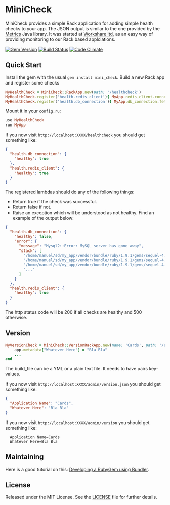 # MiniCheck

MiniCheck provides a simple Rack application for adding simple health checks to your app.
The JSON output is similar to the one provided by the [Metrics](http://metrics.codahale.com/) Java library.
It was started at [Workshare ltd.](http://www.workshare.com) as an easy way of providing monitoring to our Rack based applciations.

[![Gem Version](https://badge.fury.io/rb/mini_check.png)](http://badge.fury.io/rb/mini_check)
[![Build Status](https://secure.travis-ci.org/workshare/mini-check.png)](http://travis-ci.org/workshare/mini-check) 
[![Code Climate](https://codeclimate.com/github/workshare/mini-check.png)](https://codeclimate.com/github/workshare/mini-check)

## Quick Start

Install the gem with the usual `gem install mini_check`.
Build a new Rack app and register some checks

```ruby
MyHealthCheck = MiniCheck::RackApp.new(path: '/healthcheck')
MyHealthCheck.register('health.redis_client'){ MyApp.redis_client.connected? }
MyHealthCheck.register('health.db_connection'){ MyApp.db_connection.fetch('show tables').to_a }
```

Mount it in your `config.ru`:

```ruby
use MyHealthCheck
run MyApp
```

If you now visit `http://localhost:XXXX/healthcheck` you should get something like:

```json
{
  "health.db_connection": {
    "healthy": true
  },
  "health.redis_client": {
    "healthy": true
  }
}
```

The registered lambdas should do any of the following things:

* Return true if the check was successful.
* Return false if not.
* Raise an exception which will be understood as not healthy. Find an example of the output below:

```json
{
  "health.db_connection": {
    "healthy": false,
    "error": {
      "message": "Mysql2::Error: MySQL server has gone away",
      "stack": [
        "/home/manuel/sd/my_app/vendor/bundle/ruby/1.9.1/gems/sequel-4.7.0/lib/sequel/adapters/mysql2.rb:77:in `query'",
        "/home/manuel/sd/my_app/vendor/bundle/ruby/1.9.1/gems/sequel-4.7.0/lib/sequel/adapters/mysql2.rb:77:in `block in _execute'",
        "/home/manuel/sd/my_app/vendor/bundle/ruby/1.9.1/gems/sequel-4.7.0/lib/sequel/database/logging.rb:37:in `log_yield'",
        "..."
      ]
    }
  },
  "health.redis_client": {
    "healthy": true
  }
}
```

The http status code will be 200 if all checks are healthy and 500 otherwise.

## Version

```ruby
MyVersionCheck = MiniCheck::VersionRackApp.new(name: 'Cards', path: '/admin/version', build_file: './config/build.yml').tap do |app|
    app.metadata["Whatever Here"] = "Bla Bla"
    ...
end
```

The build_file can be a YML or a plain text file. It needs to have pairs key-values.

If you now visit `http://localhost:XXXX/admin/version.json` you should get something like:

```json
{
  "Application Name": "Cards",
  "Whatever Here": "Bla Bla"
}
```

If you now visit `http://localhost:XXXX/admin/version` you should get something like:

```
  Application Name=Cards
  Whatever Here=Bla Bla
```

## Maintaining

Here is a good tutorial on this: 
[Developing a RubyGem using Bundler](https://github.com/radar/guides/blob/master/gem-development.md).

## License

Released under the MIT License.  See the [LICENSE](LICENSE.md) file for further details.

